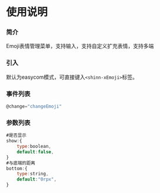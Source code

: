 # 使用说明

### 简介

Emoji表情管理菜单，支持输入，支持自定义扩充表情，支持多端

### 引入

默认为easycom模式，可直接键入`<shinn-xEmoji>`标签。

### 事件列表

```javascript
@change="changeEmoji"
```

### 参数列表

```javascript
#是否显示
show:{
	type:boolean,
	default:false,
}
#与底端的距离
bottom:{
	type:string,
	default:"0rpx",
}
```